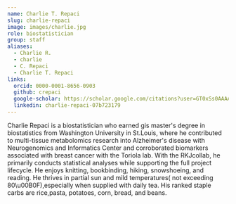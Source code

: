 ```yaml
---
name: Charlie T. Repaci
slug: charlie-repaci
image: images/charlie.jpg
role: biostatistician
group: staff
aliases:
  - Charlie R.
  - charlie
  - C. Repaci
  - Charlie T. Repaci
links: 
  orcid: 0000-0001-8656-0903  
  github: crepaci
  google-scholar: https://scholar.google.com/citations?user=GT0xSs0AAAAJ&hl=en
  linkedin: charlie-repaci-07b723179 
---
```



Charlie Repaci is a biostatistician who earned gis master's degree in biostatistics from Washington University in St.Louis, where he contributed to multi-tissue metabolomics research into Alzheimer's disease with Neurogenomics and Informatics Center and corroborated biomarkers associated with breast cancer with the Toriola lab. With the RKJcollab, he primarily conducts statistical analyses while supporting the full project lifecycle. 
He enjoys knitting, bookbinding, hiking, snowshoeing, and reading. He thrives in partial sun and mild temperatures( not exceeding 80\u00B0F),especially when supplied with daily tea. His ranked staple carbs are rice,pasta, potatoes, corn, bread, and beans.